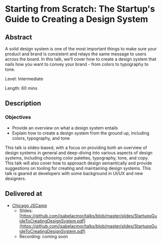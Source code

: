 # Starting from Scratch: The Startup's Guide to Creating a Design System
## Abstract
A solid design system is one of the most important things to make sure your product and brand is consistent and relays the same message to users across the board. In this talk, we’ll cover how to create a design system that nails how you want to convey your brand - from colors to typography to tone.

Level: Intermediate

Length: 60 mins

## Description
### Objectives
* Provide an overview on what a design system entails
* Explain how to create a design system from the ground up, including colors, typography, and tone

This talk is slides-based, with a focus on providing both an overview of design systems in general and deep-diving into various aspects of design systems, including choosing color palettes, typography, tone, and copy. This talk will also cover how to approach design semantically and provide suggestions on tooling for creating and maintaining design systems. This talk is geared at developers with some background in UI/UX and new designers.

## Delivered at
* [Chicago JSCamp](https://twitter.com/chicago_js/status/1163817713447395328)
  * Slides: [https://github.com/isabelacmor/talks/blob/master/slides/StartupsGuideToCreatingDesignSystem.pdf](https://github.com/isabelacmor/talks/blob/master/slides/StartupsGuideToCreatingDesignSystem.pdf)
  * Recording: coming soon
